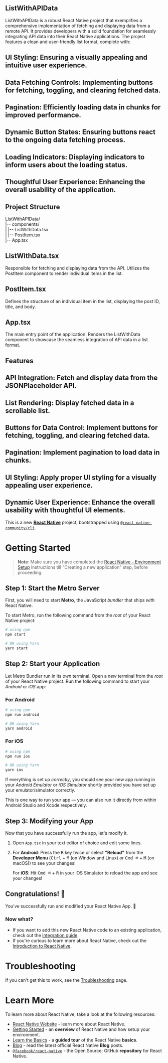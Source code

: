 
## ListWithAPIData

ListWithAPIData is a robust React Native project that exemplifies a comprehensive implementation of fetching and displaying data from a remote API. It provides developers with a solid foundation for seamlessly integrating API data into their React Native applications. The project features a clean and user-friendly list format, complete with:

## UI Styling: Ensuring a visually appealing and intuitive user experience.
## Data Fetching Controls: Implementing buttons for fetching, toggling, and clearing fetched data.
## Pagination: Efficiently loading data in chunks for improved performance.
## Dynamic Button States: Ensuring buttons react to the ongoing data fetching process.
## Loading Indicators: Displaying indicators to inform users about the loading status.
## Thoughtful User Experience: Enhancing the overall usability of the application.

## Project Structure
ListWithAPIData/  
|-- components/  
| |-- ListWithData.tsx  
| |-- PostItem.tsx  
|-- App.tsx  


## ListWithData.tsx
Responsible for fetching and displaying data from the API. Utilizes the PostItem component to render individual items in the list.

## PostItem.tsx
Defines the structure of an individual item in the list, displaying the post ID, title, and body.

## App.tsx
The main entry point of the application. Renders the ListWithData component to showcase the seamless integration of API data in a list format.

## Features
## API Integration: Fetch and display data from the JSONPlaceholder API.
## List Rendering: Display fetched data in a scrollable list.
## Buttons for Data Control: Implement buttons for fetching, toggling, and clearing fetched data.
## Pagination: Implement pagination to load data in chunks.
## UI Styling: Apply proper UI styling for a visually appealing user experience.
## Dynamic User Experience: Enhance the overall usability with thoughtful UI elements.




This is a new [**React Native**](https://reactnative.dev) project, bootstrapped using [`@react-native-community/cli`](https://github.com/react-native-community/cli).

# Getting Started

>**Note**: Make sure you have completed the [React Native - Environment Setup](https://reactnative.dev/docs/environment-setup) instructions till "Creating a new application" step, before proceeding.

## Step 1: Start the Metro Server

First, you will need to start **Metro**, the JavaScript _bundler_ that ships _with_ React Native.

To start Metro, run the following command from the _root_ of your React Native project:

```bash
# using npm
npm start

# OR using Yarn
yarn start
```

## Step 2: Start your Application

Let Metro Bundler run in its _own_ terminal. Open a _new_ terminal from the _root_ of your React Native project. Run the following command to start your _Android_ or _iOS_ app:

### For Android

```bash
# using npm
npm run android

# OR using Yarn
yarn android
```

### For iOS

```bash
# using npm
npm run ios

# OR using Yarn
yarn ios
```

If everything is set up _correctly_, you should see your new app running in your _Android Emulator_ or _iOS Simulator_ shortly provided you have set up your emulator/simulator correctly.

This is one way to run your app — you can also run it directly from within Android Studio and Xcode respectively.

## Step 3: Modifying your App

Now that you have successfully run the app, let's modify it.

1. Open `App.tsx` in your text editor of choice and edit some lines.
2. For **Android**: Press the <kbd>R</kbd> key twice or select **"Reload"** from the **Developer Menu** (<kbd>Ctrl</kbd> + <kbd>M</kbd> (on Window and Linux) or <kbd>Cmd ⌘</kbd> + <kbd>M</kbd> (on macOS)) to see your changes!

   For **iOS**: Hit <kbd>Cmd ⌘</kbd> + <kbd>R</kbd> in your iOS Simulator to reload the app and see your changes!

## Congratulations! :tada:

You've successfully run and modified your React Native App. :partying_face:

### Now what?

- If you want to add this new React Native code to an existing application, check out the [Integration guide](https://reactnative.dev/docs/integration-with-existing-apps).
- If you're curious to learn more about React Native, check out the [Introduction to React Native](https://reactnative.dev/docs/getting-started).

# Troubleshooting

If you can't get this to work, see the [Troubleshooting](https://reactnative.dev/docs/troubleshooting) page.

# Learn More

To learn more about React Native, take a look at the following resources:

- [React Native Website](https://reactnative.dev) - learn more about React Native.
- [Getting Started](https://reactnative.dev/docs/environment-setup) - an **overview** of React Native and how setup your environment.
- [Learn the Basics](https://reactnative.dev/docs/getting-started) - a **guided tour** of the React Native **basics**.
- [Blog](https://reactnative.dev/blog) - read the latest official React Native **Blog** posts.
- [`@facebook/react-native`](https://github.com/facebook/react-native) - the Open Source; GitHub **repository** for React Native.
